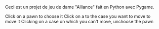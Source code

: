 Ceci est un projet de jeu de dame "Alliance" fait en Python avec Pygame.

Click on a pawn to choose it
Click on a to the case you want to move to move it
Clicking on a case on which you can't move, unchoose the pawn